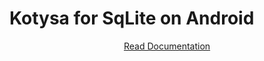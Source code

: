 # Kotysa for SqLite on Android

<p align="center">
<a href="https://ufoss.org/kotysa/kotysa-android.html">Read Documentation</a>
</p>
